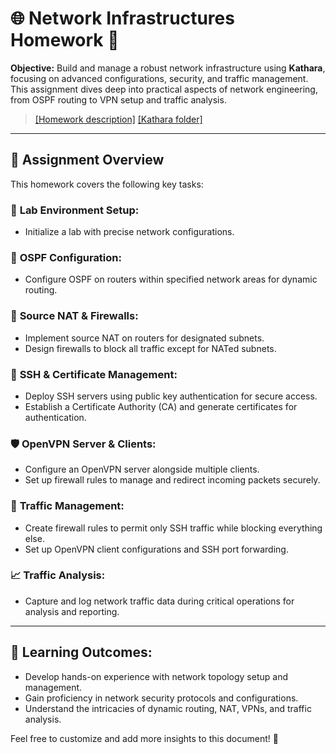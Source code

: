 # 🌐 Network Infrastructures Homework 🚦

**Objective:** Build and manage a robust network infrastructure using **Kathara**, focusing on advanced configurations, security, and traffic management. This assignment dives deep into practical aspects of network engineering, from OSPF routing to VPN setup and traffic analysis.  

> [[Homework description]](hw.pdf) [[Kathara folder]](/HW)
---

## 📝 **Assignment Overview**  

This homework covers the following key tasks:  

### 🔧 **Lab Environment Setup:**  
- Initialize a lab with precise network configurations.  

### 📡 **OSPF Configuration:**  
- Configure OSPF on routers within specified network areas for dynamic routing.  

### 🔄 **Source NAT & Firewalls:**  
- Implement source NAT on routers for designated subnets.  
- Design firewalls to block all traffic except for NATed subnets.  

### 🔐 **SSH & Certificate Management:**  
- Deploy SSH servers using public key authentication for secure access.  
- Establish a Certificate Authority (CA) and generate certificates for authentication.  

### 🛡️ **OpenVPN Server & Clients:**  
- Configure an OpenVPN server alongside multiple clients.  
- Set up firewall rules to manage and redirect incoming packets securely.  

### 🚧 **Traffic Management:**  
- Create firewall rules to permit only SSH traffic while blocking everything else.  
- Set up OpenVPN client configurations and SSH port forwarding.  

### 📈 **Traffic Analysis:**  
- Capture and log network traffic data during critical operations for analysis and reporting.  

---

## 🎯 **Learning Outcomes:**  
- Develop hands-on experience with network topology setup and management.  
- Gain proficiency in network security protocols and configurations.  
- Understand the intricacies of dynamic routing, NAT, VPNs, and traffic analysis.  

Feel free to customize and add more insights to this document! 🚀  
